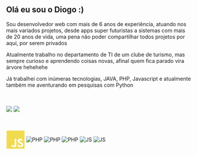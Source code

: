   <p><h2>Olá eu sou o Diogo :)</h2></p>
  <p>Sou desenvolvedor web com mais de 6 anos de experiência, atuando nos mais variados projetos, desde apps super futuristas a sistemas com mais de 20 anos de vida, uma pena não poder compartilhar todos projetos por aqui, por serem privados</p>
  
  <p>Atualmente trabalho no departamento de TI de um clube de turismo, mas sempre curioso e aprendendo coisas novas, afinal quem fica parado vira árvore hehehehe</p>
  
  <p>Já trabalhei com inúmeras tecnologias, JAVA, PHP, Javascript e atualmente também me aventurando em pesquisas com Python</p>
  <br><br>
<div>
  <img heigth="150em" src="https://github-readme-stats.vercel.app/api/top-langs?username=diogoCostaProjects&layout=compact&langs_count=16&theme=dark">
  <img heigth="190em" src="https://github-readme-stats.vercel.app/api?username=diogoCostaProjects&show_icons=true&theme=dark">
</div>
<br>
<div style="display: inline_block; margin-top: 30px;">
  <img align="center" alt="JS" height="50" width="50" src="https://raw.githubusercontent.com/devicons/devicon/master/icons/javascript/javascript-plain.svg">
  <img align="center" alt="PHP" height="70" width="70" src="https://camo.githubusercontent.com/688f61bcdee1f1ff99cff1a917828b9b2ddb8fc0b61b2c9971b5513ea8de4d0c/68747470733a2f2f63646e2e6a7364656c6976722e6e65742f67682f64657669636f6e732f64657669636f6e2f69636f6e732f7068702f7068702d6f726967696e616c2e737667">
  <img align="center" alt="PHP" height="70" width="70" src="https://camo.githubusercontent.com/e914791b7640ec3fe9e3ef3222ed97da1d407199ab47391ea21f1c15a9592acc/68747470733a2f2f75706c6f61642e77696b696d656469612e6f72672f77696b6970656469612f636f6d6d6f6e732f7468756d622f392f39612f4c61726176656c2e7376672f3139363970782d4c61726176656c2e7376672e706e67">
   <img align="center" alt="PHP" height="50" width="50" src="https://camo.githubusercontent.com/5e956ea0943b5a05092e94d7376582051e61fe84af215ad6e35334a2d61b658a/68747470733a2f2f63646e2e6a7364656c6976722e6e65742f67682f64657669636f6e732f64657669636f6e2f69636f6e732f6d7973716c2f6d7973716c2d6f726967696e616c2e737667">
    <img align="center" alt="JS" height="50" width="70" src="https://camo.githubusercontent.com/2de531cabfc59a5f00aaf959346bda1b042d4d39d2ebeda76606f492895ded5a/68747470733a2f2f75706c6f61642e77696b696d656469612e6f72672f77696b6970656469612f636f6d6d6f6e732f7468756d622f392f39332f416d617a6f6e5f5765625f53657276696365735f4c6f676f2e7376672f3235363070782d416d617a6f6e5f5765625f53657276696365735f4c6f676f2e7376672e706e67">
    <img align="center" alt="JS" height="50" width="70" src="https://camo.githubusercontent.com/f2ce4039c99cf35adde738583ab0fbcd60eaafccf1e949884bda91d0b5c819ce/68747470733a2f2f63646e2e6a7364656c6976722e6e65742f67682f64657669636f6e732f64657669636f6e2f69636f6e732f68746d6c352f68746d6c352d6f726967696e616c2e737667">
  
</div>



